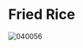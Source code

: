 # Fried Rice
![040056](https://user-images.githubusercontent.com/50277379/140721321-42b0ad10-55e3-4dc3-aa7d-2bac1a65848f.jpg)
